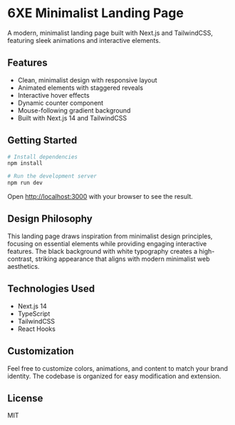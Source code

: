 # 6XE Minimalist Landing Page

A modern, minimalist landing page built with Next.js and TailwindCSS, featuring sleek animations and interactive elements.

## Features

- Clean, minimalist design with responsive layout
- Animated elements with staggered reveals
- Interactive hover effects
- Dynamic counter component
- Mouse-following gradient background
- Built with Next.js 14 and TailwindCSS

## Getting Started

```bash
# Install dependencies
npm install

# Run the development server
npm run dev
```

Open [http://localhost:3000](http://localhost:3000) with your browser to see the result.

## Design Philosophy

This landing page draws inspiration from minimalist design principles, focusing on essential elements while providing engaging interactive features. The black background with white typography creates a high-contrast, striking appearance that aligns with modern minimalist web aesthetics.

## Technologies Used

- Next.js 14
- TypeScript
- TailwindCSS
- React Hooks

## Customization

Feel free to customize colors, animations, and content to match your brand identity. The codebase is organized for easy modification and extension.

## License

MIT
